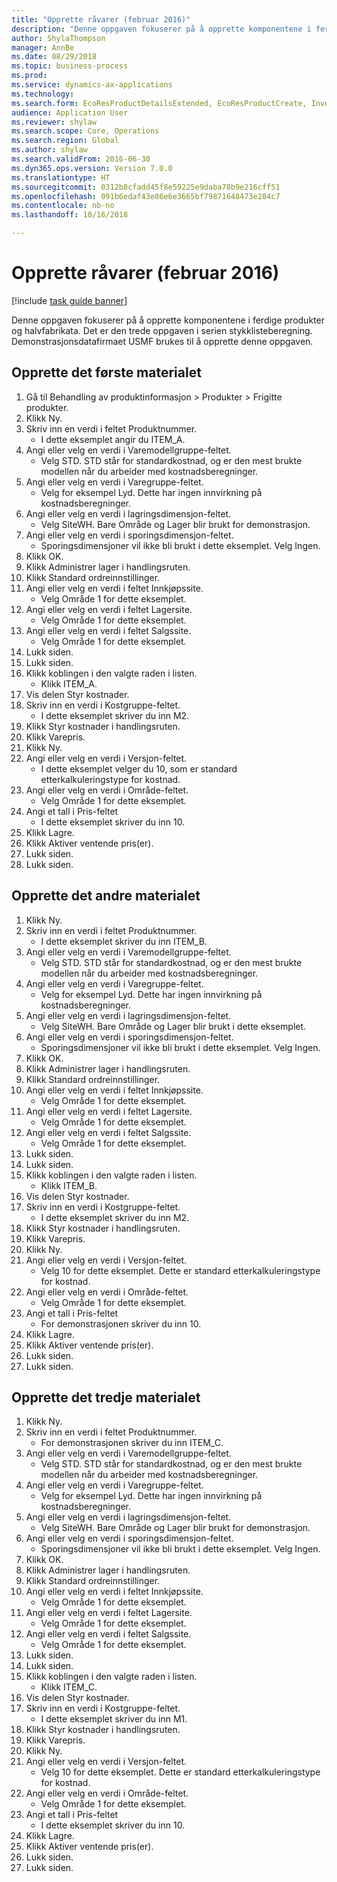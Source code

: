 ```yaml
--- 
title: "Opprette råvarer (februar 2016)"
description: "Denne oppgaven fokuserer på å opprette komponentene i ferdige produkter og halvfabrikata."
author: ShylaThompson
manager: AnnBe
ms.date: 08/29/2018
ms.topic: business-process
ms.prod: 
ms.service: dynamics-ax-applications
ms.technology: 
ms.search.form: EcoResProductDetailsExtended, EcoResProductCreate, InventItemOrderSetup, InventItemPrice
audience: Application User
ms.reviewer: shylaw
ms.search.scope: Core, Operations
ms.search.region: Global
ms.author: shylaw
ms.search.validFrom: 2016-06-30
ms.dyn365.ops.version: Version 7.0.0
ms.translationtype: HT
ms.sourcegitcommit: 0312b8cfadd45f8e59225e9daba78b9e216cff51
ms.openlocfilehash: 091b6edaf43e86e6e3665bf79871648473e284c7
ms.contentlocale: nb-no
ms.lasthandoff: 10/16/2018

---
```

# <a name="create-raw-materials-february-2016"></a>Opprette råvarer (februar 2016)

[!include [task guide banner](../../includes/task-guide-banner.md)]

Denne oppgaven fokuserer på å opprette komponentene i ferdige produkter og halvfabrikata. Det er den trede oppgaven i serien stykklisteberegning. Demonstrasjonsdatafirmaet USMF brukes til å opprette denne oppgaven.


## <a name="create-the-first-material"></a>Opprette det første materialet
1. Gå til Behandling av produktinformasjon > Produkter > Frigitte produkter.
2. Klikk Ny.
3. Skriv inn en verdi i feltet Produktnummer.
    * I dette eksemplet angir du ITEM_A.  
4. Angi eller velg en verdi i Varemodellgruppe-feltet.
    * Velg STD. STD står for standardkostnad, og er den mest brukte modellen når du arbeider med kostnadsberegninger.  
5. Angi eller velg en verdi i Varegruppe-feltet.
    * Velg for eksempel Lyd. Dette har ingen innvirkning på kostnadsberegninger.  
6. Angi eller velg en verdi i lagringsdimensjon-feltet.
    * Velg SiteWH. Bare Område og Lager blir brukt for demonstrasjon.  
7. Angi eller velg en verdi i sporingsdimensjon-feltet.
    * Sporingsdimensjoner vil ikke bli brukt i dette eksemplet. Velg Ingen.  
8. Klikk OK.
9. Klikk Administrer lager i handlingsruten.
10. Klikk Standard ordreinnstillinger.
11. Angi eller velg en verdi i feltet Innkjøpssite.
    * Velg Område 1 for dette eksemplet.  
12. Angi eller velg en verdi i feltet Lagersite.
    * Velg Område 1 for dette eksemplet.  
13. Angi eller velg en verdi i feltet Salgssite.
    * Velg Område 1 for dette eksemplet.  
14. Lukk siden.
15. Lukk siden.
16. Klikk koblingen i den valgte raden i listen.
    * Klikk ITEM_A.  
17. Vis delen Styr kostnader.
18. Skriv inn en verdi i Kostgruppe-feltet.
    * I dette eksemplet skriver du inn M2.  
19. Klikk Styr kostnader i handlingsruten.
20. Klikk Varepris.
21. Klikk Ny.
22. Angi eller velg en verdi i Versjon-feltet.
    * I dette eksemplet velger du 10, som er standard etterkalkuleringstype for kostnad.  
23. Angi eller velg en verdi i Område-feltet.
    * Velg Område 1 for dette eksemplet.  
24. Angi et tall i Pris-feltet
    * I dette eksemplet skriver du inn 10.  
25. Klikk Lagre.
26. Klikk Aktiver ventende pris(er).
27. Lukk siden.
28. Lukk siden.

## <a name="create-the-second-material"></a>Opprette det andre materialet
1. Klikk Ny.
2. Skriv inn en verdi i feltet Produktnummer.
    * I dette eksemplet skriver du inn ITEM_B.  
3. Angi eller velg en verdi i Varemodellgruppe-feltet.
    * Velg STD. STD står for standardkostnad, og er den mest brukte modellen når du arbeider med kostnadsberegninger.  
4. Angi eller velg en verdi i Varegruppe-feltet.
    * Velg for eksempel Lyd. Dette har ingen innvirkning på kostnadsberegninger.  
5. Angi eller velg en verdi i lagringsdimensjon-feltet.
    * Velg SiteWH. Bare Område og Lager blir brukt i dette eksemplet.  
6. Angi eller velg en verdi i sporingsdimensjon-feltet.
    * Sporingsdimensjoner vil ikke bli brukt i dette eksemplet. Velg Ingen.  
7. Klikk OK.
8. Klikk Administrer lager i handlingsruten.
9. Klikk Standard ordreinnstillinger.
10. Angi eller velg en verdi i feltet Innkjøpssite.
    * Velg Område 1 for dette eksemplet.  
11. Angi eller velg en verdi i feltet Lagersite.
    * Velg Område 1 for dette eksemplet.  
12. Angi eller velg en verdi i feltet Salgssite.
    * Velg Område 1 for dette eksemplet.  
13. Lukk siden.
14. Lukk siden.
15. Klikk koblingen i den valgte raden i listen.
    * Klikk ITEM_B.  
16. Vis delen Styr kostnader.
17. Skriv inn en verdi i Kostgruppe-feltet.
    * I dette eksemplet skriver du inn M2.  
18. Klikk Styr kostnader i handlingsruten.
19. Klikk Varepris.
20. Klikk Ny.
21. Angi eller velg en verdi i Versjon-feltet.
    * Velg 10 for dette eksemplet. Dette er standard etterkalkuleringstype for kostnad.  
22. Angi eller velg en verdi i Område-feltet.
    * Velg Område 1 for dette eksemplet.  
23. Angi et tall i Pris-feltet
    * For demonstrasjonen skriver du inn 10.  
24. Klikk Lagre.
25. Klikk Aktiver ventende pris(er).
26. Lukk siden.
27. Lukk siden.

## <a name="create-the-third-material"></a>Opprette det tredje materialet
1. Klikk Ny.
2. Skriv inn en verdi i feltet Produktnummer.
    * For demonstrasjonen skriver du inn ITEM_C.  
3. Angi eller velg en verdi i Varemodellgruppe-feltet.
    * Velg STD. STD står for standardkostnad, og er den mest brukte modellen når du arbeider med kostnadsberegninger.  
4. Angi eller velg en verdi i Varegruppe-feltet.
    * Velg for eksempel Lyd. Dette har ingen innvirkning på kostnadsberegninger.  
5. Angi eller velg en verdi i lagringsdimensjon-feltet.
    * Velg SiteWH. Bare Område og Lager blir brukt for demonstrasjon.  
6. Angi eller velg en verdi i sporingsdimensjon-feltet.
    * Sporingsdimensjoner vil ikke bli brukt i dette eksemplet. Velg Ingen.  
7. Klikk OK.
8. Klikk Administrer lager i handlingsruten.
9. Klikk Standard ordreinnstillinger.
10. Angi eller velg en verdi i feltet Innkjøpssite.
    * Velg Område 1 for dette eksemplet.  
11. Angi eller velg en verdi i feltet Lagersite.
    * Velg Område 1 for dette eksemplet.  
12. Angi eller velg en verdi i feltet Salgssite.
    * Velg Område 1 for dette eksemplet.  
13. Lukk siden.
14. Lukk siden.
15. Klikk koblingen i den valgte raden i listen.
    * Klikk ITEM_C.  
16. Vis delen Styr kostnader.
17. Skriv inn en verdi i Kostgruppe-feltet.
    * I dette eksemplet skriver du inn M1.  
18. Klikk Styr kostnader i handlingsruten.
19. Klikk Varepris.
20. Klikk Ny.
21. Angi eller velg en verdi i Versjon-feltet.
    * Velg 10 for dette eksemplet. Dette er standard etterkalkuleringstype for kostnad.  
22. Angi eller velg en verdi i Område-feltet.
    * Velg Område 1 for dette eksemplet.  
23. Angi et tall i Pris-feltet
    * I dette eksemplet skriver du inn 10.  
24. Klikk Lagre.
25. Klikk Aktiver ventende pris(er).
26. Lukk siden.
27. Lukk siden.


